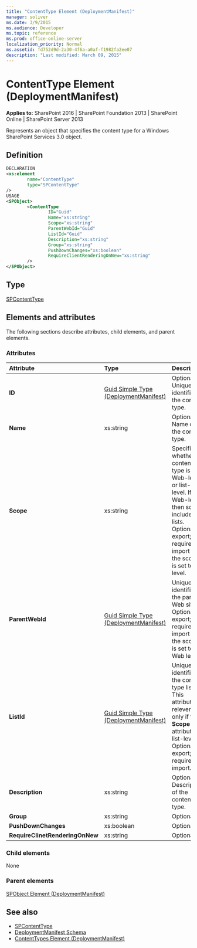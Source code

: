 ```yaml
---
title: "ContentType Element (DeploymentManifest)"
manager: soliver
ms.date: 3/9/2015
ms.audience: Developer
ms.topic: reference
ms.prod: office-online-server
localization_priority: Normal
ms.assetid: fd752d9d-2a30-4f6a-a0af-f1982fa2ee07
description: "Last modified: March 09, 2015"
---
```


# ContentType Element (DeploymentManifest)

**Applies to:** SharePoint 2016 | SharePoint Foundation 2013 | SharePoint Online | SharePoint Server 2013 
  
Represents an object that specifies the content type for a Windows SharePoint Services 3.0 object.

## Definition

```XML
DECLARATION
<xs:element 
        name="ContentType" 
        type="SPContentType" 
/>
USAGE
<SPObject>
        <ContentType
                ID="Guid"
                Name="xs:string"
                Scope="xs:string"
                ParentWebId="Guid"
                ListId="Guid"
                Description="xs:string"
                Group="xs:string"
                PushDownChanges="xs:boolean"
                RequireClientRenderingOnNew="xs:string"
        />
</SPObject>

```

## Type

[SPContentType](https://msdn.microsoft.com/library/Microsoft.SharePoint.SPContentType.aspx)
  
## Elements and attributes

The following sections describe attributes, child elements, and parent elements.

### Attributes

|**Attribute**|**Type**|**Description**|
|:-----|:-----|:-----|
|**ID** <br/> |[Guid Simple Type (DeploymentManifest)](guid-simple-type-deploymentmanifest.md) <br/> |Optional. Unique identifier of the content type.  <br/> |
|**Name** <br/> |xs:string  <br/> |Optional. Name of the content type.  <br/> |
|**Scope** <br/> |xs:string  <br/> |Specifies whether the content type is Web-level or list-level. If Web-level, then scope includes all lists.  <br/> Optional on export; required on import if the scope is set to list level.  <br/> |
|**ParentWebId** <br/> |[Guid Simple Type (DeploymentManifest)](guid-simple-type-deploymentmanifest.md) <br/> |Unique identifier of the parent Web site.  <br/> Optional on export; required on import if the scope is set to Web level.  <br/> |
|**ListId** <br/> |[Guid Simple Type (DeploymentManifest)](guid-simple-type-deploymentmanifest.md) <br/> |Unique identifier of the content type list. This attribute is relevent only if the **Scope** attribute is list-level.  <br/> Optional on export; required on import.  <br/> |
|**Description** <br/> |xs:string  <br/> |Optional. Description of the content type.  <br/> |
|**Group** <br/> |xs:string  <br/> |Optional.  <br/> |
|**PushDownChanges** <br/> |xs:boolean  <br/> |Optional.  <br/> |
|**RequireClinetRenderingOnNew** <br/> |xs:string  <br/> |Optional.  <br/> |
   
### Child elements

None
   
### Parent elements

[SPObject Element (DeploymentManifest)](spobject-element-deploymentmanifest.md)
   
## See also

- [SPContentType](https://msdn.microsoft.com/library/Microsoft.SharePoint.SPContentType.aspx)
- [DeploymentManifest Schema](deploymentmanifest-schema.md)
- [ContentTypes Element (DeploymentManifest)](contenttypes-element-deploymentmanifest.md)

